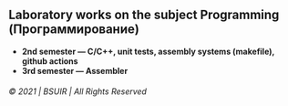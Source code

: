 ## Laboratory works on the subject Programming (Программирование)

* __2nd semester — C/C++, unit tests, assembly systems (makefile), github actions__
* __3rd semester — Assembler__

###### © 2021  | BSUIR | All Rights Reserved
